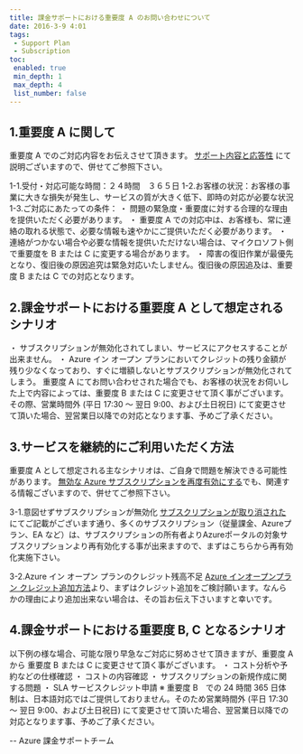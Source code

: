 ```yaml
---
title: 課金サポートにおける重要度 A のお問い合わせについて
date: 2016-3-9 4:01
tags:
 - Support Plan
 - Subscription
toc:
 enabled: true
 min_depth: 1
 max_depth: 4
 list_number: false
---
```


## 1.重要度 A に関して
重要度 A でのご対応内容をお伝えさせて頂きます。
[サポート内容と応答性](https://azure.microsoft.com/ja-jp/support/plans/response/) にて説明ございますので、併せてご参照下さい。

1-1.受付・対応可能な時間：２４時間　３６５日
1-2.お客様の状況：お客様の事業に大きな損失が発生し、サービスの質が大きく低下、即時の対応が必要な状況
1-3.ご対応にあたっての条件：
・ 問題の緊急度・重要度に対する合理的な理由を提供いただく必要があります。
・ 重要度 A での対応中は、お客様も、常に連絡の取れる状態で、必要な情報も速やかにご提供いただく必要があります。
・ 連絡がつかない場合や必要な情報を提供いただけない場合は、マイクロソフト側で重要度を B または C に変更する場合があります。
・ 障害の復旧作業が最優先となり、復旧後の原因追究は緊急対応いたしません。復旧後の原因追及は、重要度 B または C での対応となります。

## 2.課金サポートにおける重要度 A として想定されるシナリオ
・ サブスクリプションが無効化されてしまい、サービスにアクセスすることが出来ません。
・ Azure イン オープン プランにおいてクレジットの残り金額が残り少なくなっており、すぐに増額しないとサブスクリプションが無効化されてしまう。
重要度 A にてお問い合わせされた場合でも、お客様の状況をお伺いした上で内容によっては、重要度 B または C に変更させて頂く事がございます。
その際、営業時間外 (平日 17:30 ～ 翌日 9:00、および土日祝日) にて変更させて頂いた場合、翌営業日以降での対応となります事、予めご了承ください。

## 3.サービスを継続的にご利用いただく方法
重要度 A として想定される主なシナリオは、ご自身で問題を解決できる可能性があります。 [無効な Azure サブスクリプションを再度有効にする](https://learn.microsoft.com/ja-jp/azure/cost-management-billing/manage/subscription-disabled)でも、関連する情報ございますので、併せてご参照下さい。

3-1.意図せずサブスクリプションが無効化
[サブスクリプションが取り消された](https://learn.microsoft.com/ja-jp/azure/cost-management-billing/manage/subscription-disabled#the-subscription-was-canceled) にてご記載がございます通り、多くのサブスクリプション（従量課金、Azureプラン、EA など）は、サブスクリプションの所有者よりAzureポータルの対象サブスクリプションより再有効化する事が出来ますので、まずはこちらから再有効化実施下さい。

3-2.Azure イン オープン プランのクレジット残高不足
[Azure インオープンプラン クレジット追加方法](https://jpazasms.github.io/blog/AzureSubscriptionManagement/20160309b/)より、まずはクレジット追加をご検討願います。なんらかの理由により追加出来ない場合は、その旨お伝え下さいますと幸いです。 

## 4.課金サポートにおける重要度 B, C となるシナリオ
以下例の様な場合、可能な限り早急なご対応に努めさせて頂きますが、重要度 A から 重要度 B または C に変更させて頂く事がございます。
・ コスト分析や予約などの仕様確認
・ コストの内容確認
・ サブスクリプションの新規作成に関する問題
・ SLA サービスクレジット申請
※ 重要度 B　での 24 時間 365 日体制は、日本語対応ではご提供しておりません。そのため営業時間外 (平日 17:30 ～ 翌日 9:00、および土日祝日) にて変更させて頂いた場合、翌営業日以降での対応となります事、予めご了承ください。

--
Azure 課金サポートチーム
